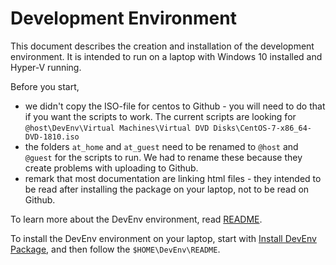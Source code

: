 # Development Environment

This document describes the creation and installation of the development environment.
It is intended to run on a laptop with Windows 10 installed and Hyper-V running.

Before you start, 
- we didn't copy the ISO-file for centos to Github - you will need to do that if you want the scripts to work.  The current scripts are looking for `@host\DevEnv\Virtual Machines\Virtual DVD Disks\CentOS-7-x86_64-DVD-1810.iso`
- the folders `at_home` and `at_guest` need to be renamed to `@host` and `@guest` for the scripts to run.  We had to rename these because they create problems with uploading to Github.
- remark that most documentation are linking html files - they intended to be read after installing the package on your laptop, not to be read on Github.

To learn more about the DevEnv environment, read [README](at_host/DevEnv/README.md).

To install the DevEnv environment on your laptop, start with [Install DevEnv Package](at_host/DevEnv/Documentation/prepare-development-environment.md), and then follow the `$HOME\DevEnv\README`.

